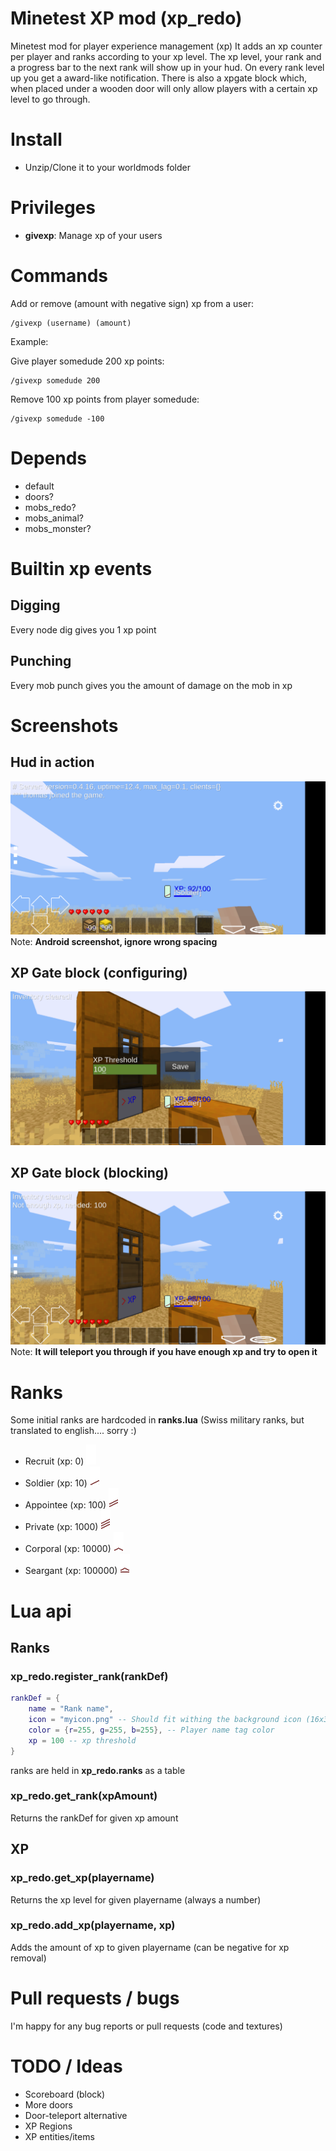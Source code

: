 Minetest XP mod (xp_redo)
======

Minetest mod for player experience management (xp)
It adds an xp counter per player and ranks according to your xp level.
The xp level, your rank and a progress bar to the next rank will show up in your hud.
On every rank level up you get a award-like notification.
There is also a xpgate block which, when placed under a wooden door will only allow players with a certain xp level to go through.

# Install

* Unzip/Clone it to your worldmods folder

# Privileges

* **givexp**: Manage xp of your users

# Commands

Add or remove (amount with negative sign) xp from a user:
```
/givexp (username) (amount)
```

Example:

Give player somedude 200 xp points:
```
/givexp somedude 200
```

Remove 100 xp points from player somedude:
```
/givexp somedude -100
```

# Depends

* default
* doors?
* mobs_redo?
* mobs_animal?
* mobs_monster?

# Builtin xp events

## Digging

Every node dig gives you 1 xp point

## Punching

Every mob punch gives you the amount of damage on the mob in xp

# Screenshots

## Hud in action
![](screenshots/Minetest_2018-05-17-09-17-16.png?raw=true)
Note: **Android screenshot, ignore wrong spacing**

## XP Gate block (configuring)
![](screenshots/Minetest_2018-05-17-09-25-48.png?raw=true)

## XP Gate block (blocking)
![](screenshots/Minetest_2018-05-17-09-25-53.png?raw=true)
Note: **It will teleport you through if you have enough xp and try to open it**

# Ranks

Some initial ranks are hardcoded in **ranks.lua**
(Swiss military ranks, but translated to english.... sorry :)

* Recruit (xp: 0) ![](textures/xp_rank_1_recruit.png?raw=true)
* Soldier (xp: 10) ![](textures/xp_rank_2_soldier.png?raw=true)
* Appointee (xp: 100) ![](textures/xp_rank_3_appointee.png?raw=true)
* Private (xp: 1000) ![](textures/xp_rank_4_private.png?raw=true)
* Corporal (xp: 10000) ![](textures/xp_rank_5_corporal.png?raw=true)
* Seargant (xp: 100000) ![](textures/xp_rank_6_seargant.png?raw=true)

# Lua api

## Ranks

### xp_redo.register_rank(rankDef)

```lua
rankDef = {
	name = "Rank name",
	icon = "myicon.png" -- Should fit withing the background icon (16x32px)
	color = {r=255, g=255, b=255}, -- Player name tag color
	xp = 100 -- xp threshold
}
```


ranks are held in **xp_redo.ranks** as a table

### xp_redo.get_rank(xpAmount)

Returns the rankDef for given xp amount

## XP

### xp_redo.get_xp(playername)

Returns the xp level for given playername (always a number)

### xp_redo.add_xp(playername, xp)

Adds the amount of xp to given playername (can be negative for xp removal)

# Pull requests / bugs

I'm happy for any bug reports or pull requests (code and textures)

# TODO / Ideas

* Scoreboard (block)
* More doors
* Door-teleport alternative
* XP Regions
* XP entities/items

